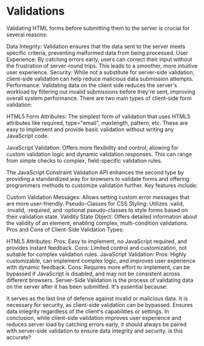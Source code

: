 # Validations

Validating HTML forms before submitting them to the server is crucial for several reasons:

Data Integrity: Validation ensures that the data sent to the server meets specific criteria, preventing malformed data from being processed.
User Experience: By catching errors early, users can correct their input without the frustration of server-round trips. This leads to a smoother, more intuitive user experience.
Security: While not a substitute for server-side validation, client-side validation can help reduce malicious data submission attempts.
Performance: Validating data on the client side reduces the server's workload by filtering out invalid submissions before they're sent, improving overall system performance.
There are two main types of client-side form validation:

HTML5 Form Attributes: The simplest form of validation that uses HTML5 attributes like required, type="email", maxlength, pattern, etc. These are easy to implement and provide basic validation without writing any JavaScript code.

JavaScript Validation: Offers more flexibility and control, allowing for custom validation logic and dynamic validation responses. This can range from simple checks to complex, field-specific validation rules.

The JavaScript Constraint Validation API enhances the second type by providing a standardized way for browsers to validate forms and offering programmers methods to customize validation further. Key features include:

Custom Validation Messages: Allows setting custom error messages that are more user-friendly.
Pseudo-Classes for CSS Styling: Utilizes :valid, :invalid, :required, and :optional pseudo-classes to style forms based on their validation state.
Validity State Object: Offers detailed information about the validity of an element, enabling complex, multi-condition validations.
Pros and Cons of Client-Side Validation Types:

HTML5 Attributes:
Pros: Easy to implement, no JavaScript required, and provides instant feedback.
Cons: Limited control and customization, not suitable for complex validation rules.
JavaScript Validation:
Pros: Highly customizable, can implement complex logic, and improves user experience with dynamic feedback.
Cons: Requires more effort to implement, can be bypassed if JavaScript is disabled, and may not be consistent across different browsers.
Server-Side Validation is the process of validating data on the server after it has been submitted. It's essential because:

It serves as the last line of defense against invalid or malicious data.
It is necessary for security, as client-side validation can be bypassed.
Ensures data integrity regardless of the client's capabilities or settings.
In conclusion, while client-side validation improves user experience and reduces server load by catching errors early, it should always be paired with server-side validation to ensure data integrity and security. is this accurate?

